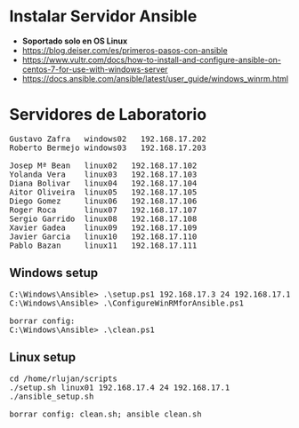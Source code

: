 # Instalar Servidor Ansible
* **Soportado solo en OS Linux**
* https://blog.deiser.com/es/primeros-pasos-con-ansible
* https://www.vultr.com/docs/how-to-install-and-configure-ansible-on-centos-7-for-use-with-windows-server
* https://docs.ansible.com/ansible/latest/user_guide/windows_winrm.html

# Servidores de Laboratorio
<pre>
Gustavo Zafra   windows02   192.168.17.202
Roberto Bermejo windows03   192.168.17.203

Josep Mª Bean   linux02   192.168.17.102
Yolanda Vera    linux03   192.168.17.103
Diana Bolivar   linux04   192.168.17.104
Aitor Oliveira  linux05   192.168.17.105
Diego Gomez     linux06   192.168.17.106
Roger Roca      linux07   192.168.17.107
Sergio Garrido  linux08   192.168.17.108
Xavier Gadea    linux09   192.168.17.109
Javier Garcia   linux10   192.168.17.110
Pablo Bazan     linux11   192.168.17.111
</pre>

## Windows setup
<pre>
C:\Windows\Ansible> .\setup.ps1 192.168.17.3 24 192.168.17.1
C:\Windows\Ansible> .\ConfigureWinRMforAnsible.ps1

borrar config:
C:\Windows\Ansible> .\clean.ps1
</pre>

## Linux setup
<pre>
cd /home/rlujan/scripts
./setup.sh linux01 192.168.17.4 24 192.168.17.1
./ansible_setup.sh

borrar config: clean.sh; ansible_clean.sh
</pre>
